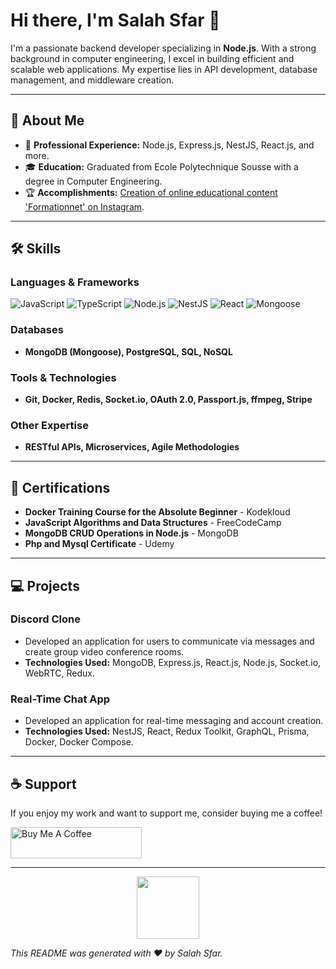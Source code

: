 # Hi there, I'm Salah Sfar 👋


I'm a passionate backend developer specializing in **Node.js**. With a strong background in computer engineering, I excel in building efficient and scalable web applications. My expertise lies in API development, database management, and middleware creation.

---

## 🚀 About Me

- 💼 **Professional Experience:** Node.js, Express.js, NestJS, React.js, and more.
- 🎓 **Education:** Graduated from Ecole Polytechnique Sousse with a degree in Computer Engineering.
- 🏆 **Accomplishments:** [Creation of online educational content 'Formationnet' on Instagram](https://www.instagram.com/formationnet/).

---

## 🛠️ Skills

### Languages & Frameworks
![JavaScript](https://img.shields.io/badge/JavaScript-F7DF1E?style=flat&logo=javascript&logoColor=black)
![TypeScript](https://img.shields.io/badge/TypeScript-007ACC?style=flat&logo=typescript&logoColor=white)
![Node.js](https://img.shields.io/badge/Node.js-43853D?style=flat&logo=node.js&logoColor=white)
![NestJS](https://img.shields.io/badge/NestJS-E0234E?style=flat&logo=nestjs&logoColor=white)
![React](https://img.shields.io/badge/React-61DAFB?style=flat&logo=react&logoColor=black)
![Mongoose](https://img.shields.io/badge/Mongoose-880000?style=flat&logo=mongoose&logoColor=white)

### Databases
- **MongoDB (Mongoose), PostgreSQL, SQL, NoSQL**

### Tools & Technologies
- **Git, Docker, Redis, Socket.io, OAuth 2.0, Passport.js, ffmpeg, Stripe**

### Other Expertise
- **RESTful APIs, Microservices, Agile Methodologies**

---

## 🏅 Certifications

- **Docker Training Course for the Absolute Beginner** - Kodekloud
- **JavaScript Algorithms and Data Structures** - FreeCodeCamp
- **MongoDB CRUD Operations in Node.js** - MongoDB
- **Php and Mysql Certificate** - Udemy

---

## 💻 Projects

### Discord Clone
- Developed an application for users to communicate via messages and create group video conference rooms.
- **Technologies Used:** MongoDB, Express.js, React.js, Node.js, Socket.io, WebRTC, Redux.

### Real-Time Chat App
- Developed an application for real-time messaging and account creation.
- **Technologies Used:** NestJS, React, Redux Toolkit, GraphQL, Prisma, Docker, Docker Compose.

---

## ☕ Support

If you enjoy my work and want to support me, consider buying me a coffee!

<p>
  <a href="https://www.buymeacoffee.com/med661">
    <img src="https://cdn.buymeacoffee.com/buttons/v2/default-yellow.png" height="50" width="210" alt="Buy Me A Coffee">
  </a>
</p>

---

<p align="center">
  <img src="https://media.giphy.com/media/ZVik7pBtu9dNS/giphy.gif" width="100" height="100">
</p>

*This README was generated with ❤️ by Salah Sfar.*
